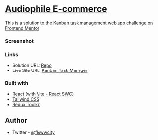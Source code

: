 # [Audiophile E-commerce](https://audiophile-silk.vercel.app/)

This is a solution to the [Kanban task management web app challenge on Frontend Mentor](https://www.frontendmentor.io/challenges/kanban-task-management-web-app-wgQLt-HlbB)

### Screenshot

### Links

- Solution URL: [Repo](https://github.com/emekafredy/audiophile_ecommerce)
- Live Site URL: [Kanban Task Manager](https://audiophile-silk.vercel.app/)

### Built with

- [React (with Vite - React SWC)](https://vitejs.dev/)
- [Tailwind CSS](https://tailwindcss.com/)
- [Redux Toolkit](https://redux-toolkit.js.org/)

## Author

- Twitter - [@flowwcity](https://www.twitter.com/flowwcity)
